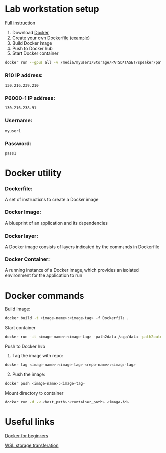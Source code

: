 # Lab workstation setup

[Full instruction](https://github.com/UoA-CARES/essential-gpu-docker)

1. Download [Docker](https://www.docker.com/)
2. Create your own Dockerfile ([example](Dockerfile))
3. Build Docker image
4. Push to Docker hub
5. Start Docker container

```sh
docker run --gpus all -v /media/myuser1/Storage/PATSDATASET/speaker/pats/data:/app/data jamesgai207/gesture_generation:latest python src/train.py -path2data '/app/data' -path2outdata '/app/data' -batch_size 32 -cpk speech2gesture -early_stopping 0 -exp 1 -fs_new '[15, 15]' -gan 1 -input_modalities '["audio/log_mel_400"]' -loss L1Loss -modalities '["pose/normalize", "audio/log_mel_400"]' -model Speech2Gesture_G -note speech2gesture -num_epochs 100 -overfit 0 -render 0 -save_dir save/speech2gesture/oliver -speaker '["oliver"]' -stop_thresh 3 -tb 1 -window_hop 5
```

### R10 IP address:

`130.216.239.210`

### P6000-1 IP address:

`130.216.238.91`

### Username:

`myuser1`

### Password:

`pass1`

# Docker utility

### Dockerfile:

A set of instructions to create a Docker image

### Docker Image:

A blueprint of an application and its dependencies

### Docker layer:

A Docker image consists of layers indicated by the commands in Dockerfile

### Docker Container:

A running instance of a Docker image, which provides an isolated environment for the application to run

# Docker commands

Build image:

```sh
docker build -t <image-name>:<image-tag> -f Dockerfile .
```

Start container

```sh
docker run -it <image-name>:<image-tag> -path2data /app/data -path2outdata /app/data
```

Push to Docker hub

1. Tag the image with repo:

```sh
docker tag <image-name>:<image-tag> <repo-name>:<image-tag>
```

2. Push the image:

```sh
docker push <image-name>:<image-tag>
```

Mount directory to container

```sh
docker run -d -v <host_path>:<container_path> <image-id>
```

# Useful links

[Docker for beginners](https://docker-curriculum.com/)

[WSL storage transferation](https://needlify.com/post/how-to-move-wsl-distributions-including-docker-images-to-new-locations-on-windows-6412384cbd14c)
